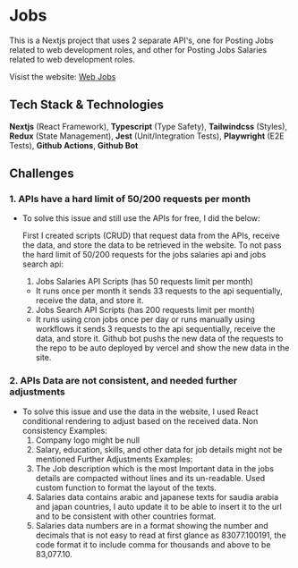 # Jobs

This is a Nextjs project that uses 2 separate API's, one for Posting Jobs related to web development roles, and other for Posting Jobs Salaries related to web development roles.

Visist the website: [Web Jobs](https://jobs-tau-swart.vercel.app/)

## Tech Stack & Technologies

**Nextjs** (React Framework), **Typescript** (Type Safety), **Tailwindcss** (Styles), **Redux** (State Management), **Jest** (Unit/Integration Tests), **Playwright** (E2E Tests), **Github Actions**, **Github Bot**

## Challenges

### 1. APIs have a hard limit of 50/200 requests per month

- To solve this issue and still use the APIs for free, I did the below:

  First I created scripts (CRUD) that request data from the APIs, receive the data, and store the data to be retrieved in the website.
  To not pass the hard limit of 50/200 requests for the jobs salaries api and jobs search api:

  1. Jobs Salaries API Scripts (has 50 requests limit per month)

  - It runs once per month it sends 33 requests to the api sequentially, receive the data, and store it.

  2. Jobs Search API Scripts (has 200 requests limit per month)

  - It runs using cron jobs once per day or runs manually using workflows it sends 3 requests to the api sequentially, receive the data, and store it.
    Github bot pushs the new data of the requests to the repo to be auto deployed by vercel and show the new data in the site.

### 2. APIs Data are not consistent, and needed further adjustments

- To solve this issue and use the data in the website, I used React conditional rendering to adjust based on the received data.
  Non consistency Examples:
  1. Company logo might be null
  2. Salary, education, skills, and other data for job details might not be mentioned
  Further Adjustments Examples:
  1. The Job description which is the most Important data in the jobs details are compacted without lines and its un-readable. Used custom function to format the layout of the texts.
  2. Salaries data contains arabic and japanese texts for saudia arabia and japan countries, I auto update it to be able to insert it to the url and to be consistent with other countries format.
  3. Salaries data numbers are in a format showing the number and decimals that is not easy to read at first glance as 83077.100191, the code format it to include comma for thousands and above to be 83,077.10.
